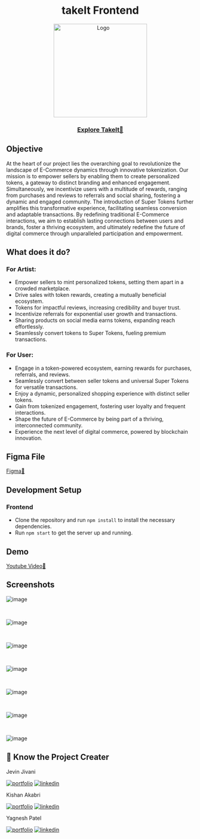 <div align="center">
  <h1>takeIt Frontend</h1>

<img width="250" alt="Logo" src="https://github.com/jevinjivani2507/takeit-frontend/assets/74830378/8b4126a0-63dd-48be-b2ae-a41f37673ee2">

</div>
<div align="center">
 <h3><a href="https://takeit-flipkart.netlify.app/">Explore TakeIt🔗</a></h3>
</div>

## Objective

At the heart of our project lies the overarching goal to revolutionize the landscape of E-Commerce dynamics through innovative tokenization. Our mission is to empower sellers by enabling them to create personalized tokens, a gateway to distinct branding and enhanced engagement. Simultaneously, we incentivize users with a multitude of rewards, ranging from purchases and reviews to referrals and social sharing, fostering a dynamic and engaged community. The introduction of Super Tokens further amplifies this transformative experience, facilitating seamless conversion and adaptable transactions. By redefining traditional E-Commerce interactions, we aim to establish lasting connections between users and brands, foster a thriving ecosystem, and ultimately redefine the future of digital commerce through unparalleled participation and empowerment.

## What does it do?

### For Artist:

- Empower sellers to mint personalized tokens, setting them apart in a crowded marketplace.
- Drive sales with token rewards, creating a mutually beneficial ecosystem.
- Tokens for impactful reviews, increasing credibility and buyer trust.
- Incentivize referrals for exponential user growth and transactions.
- Sharing products on social media earns tokens, expanding reach effortlessly.
- Seamlessly convert tokens to Super Tokens, fueling premium transactions.

### For User:

- Engage in a token-powered ecosystem, earning rewards for purchases, referrals, and reviews.
- Seamlessly convert between seller tokens and universal Super Tokens for versatile transactions.
- Enjoy a dynamic, personalized shopping experience with distinct seller tokens.
- Gain from tokenized engagement, fostering user loyalty and frequent interactions.
- Shape the future of E-Commerce by being part of a thriving, interconnected community.
- Experience the next level of digital commerce, powered by blockchain innovation.

## Figma File

<a href="https://www.figma.com/file/UyHQ6YAhCK0bxbKHNfzkUS/Makeit-Website?type=design&node-id=0%3A1&mode=design&t=DVGE9Ugjgb8g7Z1y-1">Figma🔗</a></h3>

## Development Setup

### Frontend

- Clone the repository and run `npm install` to install the necessary dependencies.
- Run `npm start` to get the server up and running.

## Demo

<a href="https://www.youtube.com/watch?v=rvWVXWvsYLQ">Youtube Video🔗</a></h3>

## Screenshots

![image](https://github.com/jevinjivani2507/takeit-frontend/assets/74830378/9cb299bb-a928-44dd-b9a3-b26d6718ef1d)

<br>

![image](https://github.com/jevinjivani2507/takeit-frontend/assets/74830378/c374be56-360b-4b75-8f91-c7b6b813434e)

<br>

![image](https://github.com/jevinjivani2507/takeit-frontend/assets/74830378/8ca40ec8-2763-4de6-8329-c32d4bef9f35)

<br>

![image](https://github.com/jevinjivani2507/takeit-frontend/assets/74830378/135f7037-3425-4fd5-820f-2efbdfb63c8f)

<br>

![image](https://github.com/jevinjivani2507/takeit-frontend/assets/74830378/74ab8a9a-a511-4796-82ab-d4d359139e9c)

<br>

![image](https://github.com/jevinjivani2507/takeit-frontend/assets/74830378/f9b2559b-44bb-4c8b-9def-2a074d414cb0)

<br>

![image](https://github.com/jevinjivani2507/takeit-frontend/assets/74830378/1e1d4dd2-d1e9-4c94-b352-d66907931c99)

## 🔗 Know the Project Creater

Jevin Jivani

[![portfolio](https://img.shields.io/badge/github_portfolio-000?style=for-the-badge&logo=ko-fi&logoColor=white)](https://github.com/jevinjivani2507)
[![linkedin](https://img.shields.io/badge/linkedin-0A66C2?style=for-the-badge&logo=linkedin&logoColor=white)](https://www.linkedin.com/in/jevinjivani/)

Kishan Akabri

[![portfolio](https://img.shields.io/badge/github_portfolio-000?style=for-the-badge&logo=ko-fi&logoColor=white)](https://www.linkedin.com/in/kishanakbari/)
[![linkedin](https://img.shields.io/badge/linkedin-0A66C2?style=for-the-badge&logo=linkedin&logoColor=white)](https://github.com/kishanakbari8888)

Yagnesh Patel

[![portfolio](https://img.shields.io/badge/github_portfolio-000?style=for-the-badge&logo=ko-fi&logoColor=white)](https://github.com/yjp1406https://)
[![linkedin](https://img.shields.io/badge/linkedin-0A66C2?style=for-the-badge&logo=linkedin&logoColor=white)](www.linkedin.com/in/yagnesh-patel-a29193235/)
